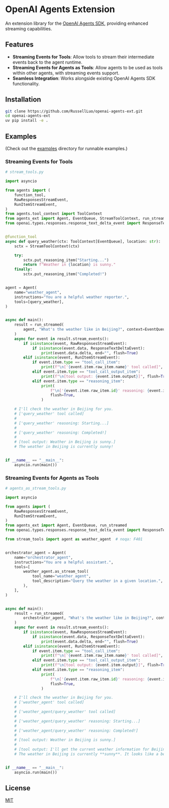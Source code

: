 # OpenAI Agents Extension

An extension library for the [OpenAI Agents SDK][1], providing enhanced streaming capabilities.


## Features

- **Streaming Events for Tools**: Allow tools to stream their intermediate events back to the agent runtime.
- **Streaming Events for Agents as Tools**: Allow agents to be used as tools within other agents, with streaming events support.
- **Seamless Integration**: Works alongside existing OpenAI Agents SDK functionality.


## Installation

```bash
git clone https://github.com/RussellLuo/openai-agents-ext.git
cd openai-agents-ext
uv pip install -e .
```


## Examples

(Check out the [examples](./examples) directory for runnable examples.)

### Streaming Events for Tools

```python
# stream_tools.py

import asyncio

from agents import (
    function_tool,
    RawResponsesStreamEvent,
    RunItemStreamEvent,
)
from agents.tool_context import ToolContext
from agents_ext import Agent, EventQueue, StreamToolContext, run_streamed
from openai.types.responses.response_text_delta_event import ResponseTextDeltaEvent


@function_tool
async def query_weather(ctx: ToolContext[EventQueue], location: str):
    sctx = StreamToolContext(ctx)

    try:
        sctx.put_reasoning_item("Starting...")
        return f"Weather in {location} is sunny."
    finally:
        sctx.put_reasoning_item("Completed!")


agent = Agent(
    name="weather_agent",
    instructions="You are a helpful weather reporter.",
    tools=[query_weather],
)


async def main():
    result = run_streamed(
        agent, "What's the weather like in Beijing?", context=EventQueue()
    )
    async for event in result.stream_events():
        if isinstance(event, RawResponsesStreamEvent):
            if isinstance(event.data, ResponseTextDeltaEvent):
                print(event.data.delta, end="", flush=True)
        elif isinstance(event, RunItemStreamEvent):
            if event.item.type == "tool_call_item":
                print(f"\n['{event.item.raw_item.name}' tool called]", flush=True)
            elif event.item.type == "tool_call_output_item":
                print(f"\n[tool output: {event.item.output}]", flush=True)
            elif event.item.type == "reasoning_item":
                print(
                    f"\n['{event.item.raw_item.id}' reasoning: {event.item.raw_item.summary[0].text}]",
                    flush=True,
                )

    # I'll check the weather in Beijing for you.
    # ['query_weather' tool called]
    #
    # ['query_weather' reasoning: Starting...]
    #
    # ['query_weather' reasoning: Completed!]
    #
    # [tool output: Weather in Beijing is sunny.]
    # The weather in Beijing is currently sunny!


if __name__ == "__main__":
    asyncio.run(main())
```

### Streaming Events for Agents as Tools

```python
# agents_as_stream_tools.py

import asyncio

from agents import (
    RawResponsesStreamEvent,
    RunItemStreamEvent,
)
from agents_ext import Agent, EventQueue, run_streamed
from openai.types.responses.response_text_delta_event import ResponseTextDeltaEvent

from stream_tools import agent as weather_agent  # noqa: F401


orchestrator_agent = Agent(
    name="orchestrator_agent",
    instructions="You are a helpful assistant.",
    tools=[
        weather_agent.as_stream_tool(
            tool_name="weather_agent",
            tool_description="Query the weather in a given location.",
        ),
    ],
)


async def main():
    result = run_streamed(
        orchestrator_agent, "What's the weather like in Beijing?", context=EventQueue()
    )
    async for event in result.stream_events():
        if isinstance(event, RawResponsesStreamEvent):
            if isinstance(event.data, ResponseTextDeltaEvent):
                print(event.data.delta, end="", flush=True)
        elif isinstance(event, RunItemStreamEvent):
            if event.item.type == "tool_call_item":
                print(f"\n['{event.item.raw_item.name}' tool called]", flush=True)
            elif event.item.type == "tool_call_output_item":
                print(f"\n[tool output: {event.item.output}]", flush=True)
            elif event.item.type == "reasoning_item":
                print(
                    f"\n['{event.item.raw_item.id}' reasoning: {event.item.raw_item.summary[0].text}]",
                    flush=True,
                )

    # I'll check the weather in Beijing for you.
    # ['weather_agent' tool called]
    # 
    # ['weather_agent/query_weather' tool called]
    # 
    # ['weather_agent/query_weather' reasoning: Starting...]
    # 
    # ['weather_agent/query_weather' reasoning: Completed!]
    # 
    # [tool output: Weather in Beijing is sunny.]
    # 
    # [tool output: I'll get the current weather information for Beijing for you.The current weather in Beijing is **sunny**. It looks like a beautiful day there!
    # The weather in Beijing is currently **sunny**. It looks like a beautiful day there!


if __name__ == "__main__":
    asyncio.run(main())
```


## License

[MIT][2]


[1]: https://github.com/openai/openai-agents-python
[2]: http://opensource.org/licenses/MIT